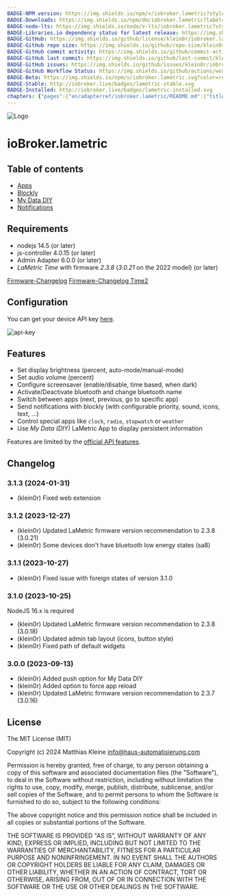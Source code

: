 ```yaml
---
BADGE-NPM version: https://img.shields.io/npm/v/iobroker.lametric?style=flat-square
BADGE-Downloads: https://img.shields.io/npm/dm/iobroker.lametric?label=npm%20downloads&style=flat-square
BADGE-node-lts: https://img.shields.io/node/v-lts/iobroker.lametric?style=flat-square
BADGE-Libraries.io dependency status for latest release: https://img.shields.io/librariesio/release/npm/iobroker.lametric?label=npm%20dependencies&style=flat-square
BADGE-GitHub: https://img.shields.io/github/license/klein0r/iobroker.lametric?style=flat-square
BADGE-GitHub repo size: https://img.shields.io/github/repo-size/klein0r/iobroker.lametric?logo=github&style=flat-square
BADGE-GitHub commit activity: https://img.shields.io/github/commit-activity/m/klein0r/iobroker.lametric?logo=github&style=flat-square
BADGE-GitHub last commit: https://img.shields.io/github/last-commit/klein0r/iobroker.lametric?logo=github&style=flat-square
BADGE-GitHub issues: https://img.shields.io/github/issues/klein0r/iobroker.lametric?logo=github&style=flat-square
BADGE-GitHub Workflow Status: https://img.shields.io/github/actions/workflow/status/klein0r/iobroker.lametric/test-and-release.yml?branch=master&logo=github&style=flat-square
BADGE-Beta: https://img.shields.io/npm/v/iobroker.lametric.svg?color=red&label=beta
BADGE-Stable: http://iobroker.live/badges/lametric-stable.svg
BADGE-Installed: http://iobroker.live/badges/lametric-installed.svg
chapters: {"pages":{"en/adapterref/iobroker.lametric/README.md":{"title":{"en":"ioBroker.lametric"},"content":"en/adapterref/iobroker.lametric/README.md"},"en/adapterref/iobroker.lametric/apps.md":{"title":{"en":"ioBroker.lametric"},"content":"en/adapterref/iobroker.lametric/apps.md"},"en/adapterref/iobroker.lametric/my-data-diy.md":{"title":{"en":"ioBroker.lametric"},"content":"en/adapterref/iobroker.lametric/my-data-diy.md"},"en/adapterref/iobroker.lametric/notifications.md":{"title":{"en":"ioBroker.lametric"},"content":"en/adapterref/iobroker.lametric/notifications.md"},"en/adapterref/iobroker.lametric/blockly.md":{"title":{"en":"ioBroker.lametric"},"content":"en/adapterref/iobroker.lametric/blockly.md"}}}
---
```

![Logo](../../admin/lametric.png)

# ioBroker.lametric

## Table of contents

- [Apps](apps.md)
- [Blockly](blockly.md)
- [My Data DIY](my-data-diy.md)
- [Notifications](notifications.md)

## Requirements

- nodejs 14.5 (or later)
- js-controller 4.0.15 (or later)
- Admin Adapter 6.0.0 (or later)
- _LaMetric Time_ with firmware _2.3.8_ (_3.0.21_ on the 2022 model) (or later)

[Firmware-Changelog](https://firmware.lametric.com) [Firmware-Changelog Time2](https://firmware.lametric.com/?product=time2)

## Configuration

You can get your device API key [here](https://developer.lametric.com/user/devices).

![api-key](./img/api-key.png)

## Features

- Set display brightness (percent, auto-mode/manual-mode)
- Set audio volume (percent)
- Configure screensaver (enable/disable, time based, when dark)
- Activate/Deactivate bluetooth and change bluetooth name
- Switch between apps (next, previous, go to specific app)
- Send notifications with blockly (with configurable priority, sound, icons, text, ...)
- Control special apps like `clock`, `radio`, `stopwatch` or `weather`
- Use _My Data (DIY)_ LaMetric App to display persistent information

Features are limited by the [official API features](https://lametric-documentation.readthedocs.io/en/latest/reference-docs/lametric-time-reference.html).

## Changelog

<!--
  Placeholder for the next version (at the beginning of the line):
  ### **WORK IN PROGRESS**
-->
### 3.1.3 (2024-01-31)

* (klein0r) Fixed web extension

### 3.1.2 (2023-12-27)

* (klein0r) Updated LaMetric firmware version recommendation to 2.3.8 (3.0.21)
* (klein0r) Some devices don't have bluetooth low energy states (sa8)

### 3.1.1 (2023-10-27)

* (klein0r) Fixed issue with foreign states of version 3.1.0

### 3.1.0 (2023-10-25)

NodeJS 16.x is required

* (klein0r) Updated LaMetric firmware version recommendation to 2.3.8 (3.0.18)
* (klein0r) Updated admin tab layout (icons, button style)
* (klein0r) Fixed path of default widgets

### 3.0.0 (2023-09-13)

* (klein0r) Added push option for My Data DIY
* (klein0r) Added option to force app reload
* (klein0r) Updated LaMetric firmware version recommendation to 2.3.7 (3.0.16)

## License

The MIT License (MIT)

Copyright (c) 2024 Matthias Kleine <info@haus-automatisierung.com>

Permission is hereby granted, free of charge, to any person obtaining a copy
of this software and associated documentation files (the "Software"), to deal
in the Software without restriction, including without limitation the rights
to use, copy, modify, merge, publish, distribute, sublicense, and/or sell
copies of the Software, and to permit persons to whom the Software is
furnished to do so, subject to the following conditions:

The above copyright notice and this permission notice shall be included in
all copies or substantial portions of the Software.

THE SOFTWARE IS PROVIDED "AS IS", WITHOUT WARRANTY OF ANY KIND, EXPRESS OR
IMPLIED, INCLUDING BUT NOT LIMITED TO THE WARRANTIES OF MERCHANTABILITY,
FITNESS FOR A PARTICULAR PURPOSE AND NONINFRINGEMENT. IN NO EVENT SHALL THE
AUTHORS OR COPYRIGHT HOLDERS BE LIABLE FOR ANY CLAIM, DAMAGES OR OTHER
LIABILITY, WHETHER IN AN ACTION OF CONTRACT, TORT OR OTHERWISE, ARISING FROM,
OUT OF OR IN CONNECTION WITH THE SOFTWARE OR THE USE OR OTHER DEALINGS IN
THE SOFTWARE.